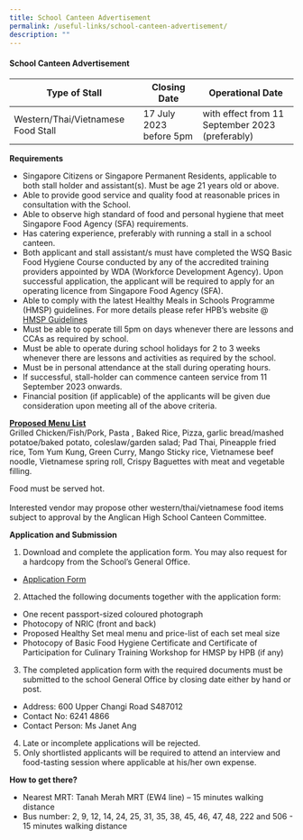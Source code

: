 ```yaml
---
title: School Canteen Advertisement
permalink: /useful-links/school-canteen-advertisement/
description: ""
---
```

#### School Canteen Advertisement

| Type of Stall | Closing Date | Operational Date |
| -------- | -------- | -------- |
|Western/Thai/Vietnamese Food Stall | 17 July 2023 before 5pm    | with effect from 11 September 2023 (preferably) |

**Requirements**

- Singapore Citizens or Singapore Permanent Residents, applicable to both stall holder and assistant(s). Must be age 21 years old or above.<br>
- Able to provide good service and quality food at reasonable prices in consultation with the School.<br>
- Able to observe high standard of food and personal hygiene that meet Singapore Food Agency (SFA) requirements.<br>
- Has catering experience, preferably with running a stall in a school canteen.<br>
- Both applicant and stall assistant/s must have completed the WSQ Basic Food Hygiene Course conducted by any of the accredited training providers appointed by WDA (Workforce Development Agency). Upon successful application, the applicant will be required to apply for an operating licence from Singapore Food Agency (SFA).<br> 
- Able to comply with the latest Healthy Meals in Schools Programme (HMSP) guidelines.  For more details please refer HPB’s website @ [HMSP Guidelines](/files/Useful%20Links/School%20Canteen/hmsp_guidelines.pdf)   <br>
- Must be able to operate till 5pm on days whenever there are lessons and CCAs as required by school.<br>
- Must be able to operate during school holidays for 2 to 3 weeks whenever there are lessons and activities as required by the school.<br>
- Must be in personal attendance at the stall during operating hours.<br>
- If successful, stall-holder can commence canteen service from 11 September 2023 onwards.<br>
- Financial position (if applicable) of the applicants will be given due consideration upon meeting all of the above criteria.<br>

<b><u>Proposed Menu List</u></b><br>
Grilled Chicken/Fish/Pork, Pasta , Baked Rice, Pizza, garlic bread/mashed potatoe/baked potato,  coleslaw/garden salad; Pad Thai, Pineapple fried rice, Tom Yum Kung, Green Curry, Mango Sticky rice, Vietnamese beef noodle, Vietnamese spring roll, Crispy Baguettes with meat and vegetable filling.<br>

Food must be served hot.<br><br>
Interested vendor may propose other western/thai/vietnamese food items subject to approval by the Anglican High School Canteen Committee.<br>


**Application and Submission**

1. Download and complete the application form. You may also request for a hardcopy from the School’s General Office.
* [Application Form](/files/Useful%20Links/School%20Canteen/formbf7_application_for_canteen_stall.pdf) 

2. Attached the following documents together with the application form:
* One recent passport-sized coloured photograph
* Photocopy of NRIC (front and back)
* Proposed Healthy Set meal menu and price-list of each set meal size
* Photocopy of Basic Food Hygiene Certificate and Certificate of Participation for Culinary Training Workshop for HMSP by HPB (if any)

3. The completed application form with the required documents must be submitted to the school General Office by closing date either by hand or post.

* Address: 600 Upper Changi Road S487012
* Contact No: 6241 4866
* Contact Person: Ms Janet Ang  

4. Late or incomplete applications will be rejected.<br>
5. Only shortlisted applicants will be required to attend an interview and food-tasting session where applicable at his/her own expense.<br>


**How to get there?**
* Nearest MRT: Tanah Merah MRT (EW4 line) – 15 minutes walking distance
* Bus number: 2, 9, 12, 14, 24, 25, 31, 35, 38, 45, 46, 47, 48, 222 and 506 - 15 minutes walking distance